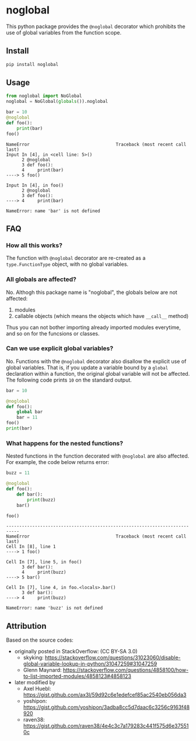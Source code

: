 # noglobal

This python package provides the `@noglobal` decorator which prohibits the use of global variables from the function scope.

## Install

```bash
pip install noglobal
```

## Usage

```python
from noglobal import NoGlobal
noglobal = NoGlobal(globals()).noglobal

bar = 10
@noglobal
def foo():
    print(bar)
foo()
```
```
NameError                                 Traceback (most recent call last)
Input In [4], in <cell line: 5>()
      2 @noglobal
      3 def foo():
      4     print(bar)
----> 5 foo()

Input In [4], in foo()
      2 @noglobal
      3 def foo():
----> 4     print(bar)

NameError: name 'bar' is not defined
```

## FAQ

### How all this works?

The function with `@noglobal` decorator are re-created as a `type.FunctionType` object, with no global variables.

### All globals are affected?

No. Althogh this package name is "noglobal", the globals below are not affected:
1. modules
2. callable objects (which means the objects which have `__call__` method)

Thus you can not bother importing already imported modules everytime, and so on for the funcsions or classes.

### Can we use explicit global variables?

No. Functions with the `@noglobal` decorator also disallow the explicit use of global variables. That is, if you update a variable bound by a `global` declaration within a function, the original global variable will not be affected.
The following code prints `10` on the standard output.

```python
bar = 10

@noglobal
def foo():
    global bar
    bar = 11
foo()
print(bar)
```

### What happens for the nested functions?

Nested functions in the function decorated with `@noglobal` are also affected.
For example, the code below returns error:

```python
buzz = 11

@noglobal
def foo():
    def bar():
        print(buzz)
    bar()

foo()
```

```
---------------------------------------------------------------------------
NameError                                 Traceback (most recent call last)
Cell In [8], line 1
----> 1 foo()

Cell In [7], line 5, in foo()
      3 def bar():
      4     print(buzz)
----> 5 bar()

Cell In [7], line 4, in foo.<locals>.bar()
      3 def bar():
----> 4     print(buzz)

NameError: name 'buzz' is not defined
```

## Attribution

Based on the source codes:
- originally posted in StackOverflow: (CC BY-SA 3.0)
  - skyking: https://stackoverflow.com/questions/31023060/disable-global-variable-lookup-in-python/31047259#31047259
  - Glenn Maynard: https://stackoverflow.com/questions/4858100/how-to-list-imported-modules/4858123#4858123
- later modified by
  - Axel Huebl: https://gist.github.com/ax3l/59d92c6e1edefcef85ac2540eb056da3
  - yoshipon: https://gist.github.com/yoshipon/3adba8cc5d7daac6c3256c9163f48920
  - raven38: https://gist.github.com/raven38/4e4c3c7a179283c441f575d6e375510c
